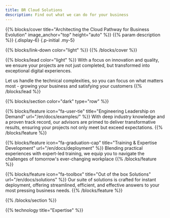 ```yaml
---
title: BR Cloud Solutions
description: Find out what we can do for your business
---
```


{{% blocks/cover title="Architecting the Cloud Pathway for Business Evolution" image_anchor="top" height="auto" %}}
{{% param description %}}
{.display-6}
{.p-initial .my-5}

{{% blocks/link-down color="light" %}}
{{% /blocks/cover %}}

{{% blocks/lead color="light" %}}
With a focus on innovation and quality, we ensure your projects are not just completed, but transformed into exceptional digital experiences.

Let us handle the technical complexities, so you can focus on what matters most - growing your business and satisfying your customers
{{% /blocks/lead %}}

{{% blocks/section color="dark" type="row" %}}

{{% blocks/feature icon="fa-user-tie" title="Engineering Leadership on Demand" url="/en/docs/examples/" %}}
With deep industry knowledge and a proven track record, our advisors are primed to deliver transformative results, ensuring your projects not only meet but exceed expectations.
{{% /blocks/feature %}}


{{% blocks/feature icon="fa-graduation-cap" title="Training & Expertise Development" url="/en/docs/deployment" %}}
Blending practical experiences with expert-led training, we equip you to navigate the challenges of tomorrow's ever-changing workplace
{{% /blocks/feature %}}


{{% blocks/feature icon="fa-toolbox" title="Out of the box Solutions" url="/en/docs/solutions" %}}
Our suite of solutions is crafted for instant deployment, offering streamlined, efficient, and effective answers to your most pressing business needs.
{{% /blocks/feature %}}

{{% /blocks/section %}}


{{% technology title="Expertise" %}}